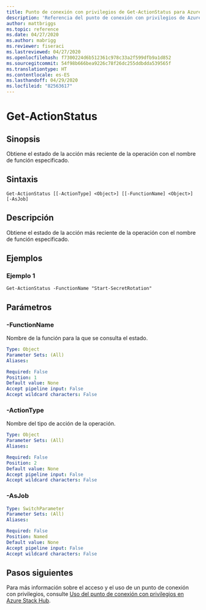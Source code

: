 ```yaml
---
title: Punto de conexión con privilegios de Get-ActionStatus para Azure Stack Hub
description: 'Referencia del punto de conexión con privilegios de Azure Stack para PowerShell: Get-ActionStatus'
author: mattbriggs
ms.topic: reference
ms.date: 04/27/2020
ms.author: mabrigg
ms.reviewer: fiseraci
ms.lastreviewed: 04/27/2020
ms.openlocfilehash: f7300224d6b512361c978c33a2f599dfb9a1d852
ms.sourcegitcommit: 54f98b666bea9226c78f26dc255ddbdda539565f
ms.translationtype: HT
ms.contentlocale: es-ES
ms.lasthandoff: 04/29/2020
ms.locfileid: "82563617"
---
```

# <a name="get-actionstatus"></a>Get-ActionStatus

## <a name="synopsis"></a>Sinopsis
Obtiene el estado de la acción más reciente de la operación con el nombre de función especificado.

## <a name="syntax"></a>Sintaxis

```
Get-ActionStatus [[-ActionType] <Object>] [[-FunctionName] <Object>] [-AsJob]
```

## <a name="description"></a>Descripción
Obtiene el estado de la acción más reciente de la operación con el nombre de función especificado.

## <a name="examples"></a>Ejemplos

### <a name="example-1"></a>Ejemplo 1
```
Get-ActionStatus -FunctionName "Start-SecretRotation"
```

## <a name="parameters"></a>Parámetros

### <a name="-functionname"></a>-FunctionName
Nombre de la función para la que se consulta el estado.

```yaml
Type: Object
Parameter Sets: (All)
Aliases:

Required: False
Position: 1
Default value: None
Accept pipeline input: False
Accept wildcard characters: False
```

### <a name="-actiontype"></a>-ActionType
Nombre del tipo de acción de la operación.

```yaml
Type: Object
Parameter Sets: (All)
Aliases:

Required: False
Position: 2
Default value: None
Accept pipeline input: False
Accept wildcard characters: False
```

### <a name="-asjob"></a>-AsJob


```yaml
Type: SwitchParameter
Parameter Sets: (All)
Aliases:

Required: False
Position: Named
Default value: None
Accept pipeline input: False
Accept wildcard characters: False
```

## <a name="next-steps"></a>Pasos siguientes

Para más información sobre el acceso y el uso de un punto de conexión con privilegios, consulte [Uso del punto de conexión con privilegios en Azure Stack Hub](https://docs.microsoft.com/azure-stack/operator/azure-stack-privileged-endpoint).
